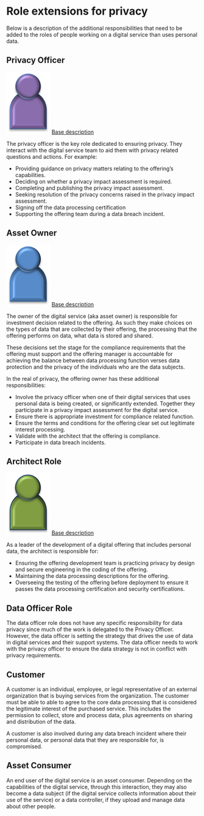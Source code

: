 <!-- SPDX-License-Identifier: CC-BY-4.0 -->
<!-- Copyright Contributors to the ODPi Data Governance project. -->

# Role extensions for privacy

Below is a description of the additional responsibilities that need to
be added to the roles of people working on a digital service than
uses personal data.

## Privacy Officer

![Icon](../docs/roles/privacy-officer-role.png) [Base description](../docs/roles/privacy-officer-role.md)

The privacy officer is the key role dedicated to ensuring privacy.
They interact with the digital service team to aid them with privacy related questions
and actions.  For example:

* Providing guidance on privacy matters relating to the offering’s capabilities.
* Deciding on whether a privacy impact assessment is required.
* Completing and publishing the privacy impact assessment.
* Seeking resolution of the privacy concerns raised in the privacy impact assessment.
* Signing off the data processing certification
* Supporting the offering team during a data breach incident.


## Asset Owner

![Icon](../docs/roles/asset-owner-role.png) [Base description](../docs/roles/asset-owner-role.md)

The owner of the digital service (aka asset owner) is responsible for investment decision related to
the offering.  As such they make choices on the types of data that are
collected by their offering, the processing that the offering performs on data,
what data is stored and shared.

These decisions set the stage for the compliance requirements that the
offering must support and the offering manager is accountable for achieving
the balance between data processing function verses data protection
and the privacy of the individuals who are the data subjects.

In the real of privacy, the offering owner has these additional responsibilities:

* Involve the privacy officer when one of their digital services
that uses personal data is being created, or significantly extended.
Together they participate in a privacy impact assessment for the digital service.
* Ensure there is appropriate investment for compliance related function.
* Ensure the terms and conditions for the offering clear set out
legitimate interest processing.
* Validate with the architect that the offering is compliance.
* Participate in data breach incidents.
 

## Architect Role

![Icon](../docs/roles/architect-role.png) [Base description](../docs/roles/architect-role.md)

As a leader of the development of a digital offering that
includes personal data, the architect is responsible for:

* Ensuring the offering development team is practicing privacy by design
and secure engineering in the coding of the offering.
* Maintaining the data processing descriptions for the offering.
* Overseeing the testing of the offering before deployment to ensure
it passes the data processing certification and security certifications.


## Data Officer Role

The data officer role does not have any specific responsibility
for data privacy since much of the work is delegated to the Privacy Officer.
However, the data officer is setting the strategy that drives the use of 
data in digital services and their support systems.  The data officer
needs to work with the privacy officer to ensure the data strategy is not
in conflict with privacy requirements.


## Customer

A customer is an individual, employee, or legal representative of an external organization
that is buying services from the organization.
The customer must be able to able to agree to the core data processing that is considered
the legitimate interest of the purchased service.
This includes the permission to collect, store and process data,
plus agreements on sharing and distribution of the data.

A customer is also involved during any data breach incident
where their personal data, or personal data that they are responsible for,
is compromised.

## Asset Consumer

An end user of the digital service is an asset consumer.
Depending on the capabilities of the digital service,
through this interaction, they may also become a data subject (if the
digital service collects information about their use of the service)
or a data controller, if they upload and manage data about other people.

